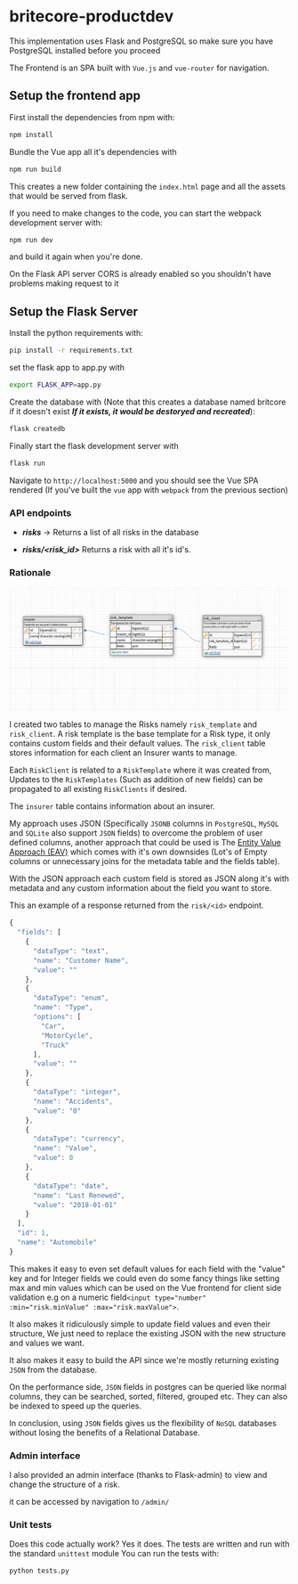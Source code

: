 # britecore-productdev
This implementation uses Flask and PostgreSQL so make sure you have PostgreSQL installed before you proceed

The Frontend is an SPA built with `Vue.js` and `vue-router` for navigation.

## Setup the frontend app

First install the dependencies from npm with:

```bash
npm install
```

Bundle the Vue app all it's dependencies with

```bash
npm run build
```

This creates a new folder containing the `index.html` page and all the assets that would be served from flask.

If you need to make changes to the code, you can start the webpack development server with:

```bash
npm run dev
```

and build it again when you're done.

On the Flask API server CORS is already enabled so you shouldn't have problems making request to it

## Setup the Flask Server

Install the python requirements with:

```bash
pip install -r requirements.txt
```

set the flask app to app.py with

```bash
export FLASK_APP=app.py
```

Create the database with (Note that this creates a database named britcore if it doesn't exist ***If it exists, it would be destoryed and recreated***):

```bash
flask createdb
```

Finally start the flask development server with

```bash
flask run
```

Navigate to `http://localhost:5000` and you should see the Vue SPA rendered (If you've built the `vue` app with `webpack` from the previous section)

### API endpoints

- ***risks*** -> Returns a list of all risks in the database

- ***risks/<risk_id>*** Returns a risk with all it's id's.

### Rationale

![Schema](./schema.png)

I created two tables to manage the Risks namely `risk_template` and `risk_client`. A risk template is the base template for a Risk type, it only contains custom fields and their default values. The `risk_client` table stores information for each client an Insurer wants to manage.

Each `RiskClient` is related to a `RiskTemplate` where it was created from, Updates to the `RiskTemplates` (Such as addition of new fields) can be propagated to all existing `RiskClients` if desired.

The `insurer` table contains information about an insurer.

My approach uses JSON (Specifically `JSONB` columns in `PostgreSQL`, `MySQL` and `SQLite` also support `JSON` fields) to overcome the problem of user defined columns, another approach that could be used is The [Entity Value Approach (EAV)](https://en.wikipedia.org/wiki/Entity%E2%80%93attribute%E2%80%93value_model) which comes with it's own downsides (Lot's of Empty columns or unnecessary joins for the metadata table and the fields table).

With the JSON approach each custom field is stored as JSON along it's with metadata and any custom information about the field you want to store.

This an example of a response returned from the `risk/<id>` endpoint.

```JavaScript
{
  "fields": [
    {
      "dataType": "text",
      "name": "Customer Name",
      "value": ""
    },
    {
      "dataType": "enum",
      "name": "Type",
      "options": [
        "Car",
        "MotorCycle",
        "Truck"
      ],
      "value": ""
    },
    {
      "dataType": "integer",
      "name": "Accidents",
      "value": "0"
    },
    {
      "dataType": "currency",
      "name": "Value",
      "value": 0
    },
    {
      "dataType": "date",
      "name": "Last Renewed",
      "value": "2018-01-01"
    }
  ],
  "id": 1,
  "name": "Automobile"
}
```

This makes it easy to even set default values for each field with the "value" key and for Integer fields we could even do some fancy things like setting max and min values which can be used on the Vue frontend for client side validation e.g on a numeric field`<input type="number" :min="risk.minValue" :max="risk.maxValue">`.

It also makes it ridiculously simple to update field values and even their structure, We just need to replace the existing JSON with the new structure and values we want.

It also makes it easy to build the API since we're mostly returning existing `JSON` from the database.

On the performance side, `JSON` fields in postgres can be queried like normal columns, they can be searched, sorted, filtered, grouped etc. They can also be indexed to speed up the queries.

In conclusion, using `JSON` fields gives us the flexibility of `NoSQL` databases without losing the benefits of a Relational Database.

### Admin interface

I also provided an admin interface (thanks to Flask-admin) to view and change the structure of a risk.

it can be accessed by navigation to `/admin/`


### Unit tests

Does this code actually work? Yes it does.
The tests are written and run with the standard `unittest` module You can run the tests with:

```bash
python tests.py
```
